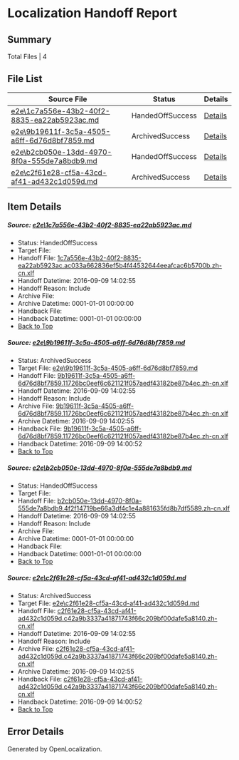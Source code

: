 # <a name='report-top'></a> Localization Handoff Report

## Summary
 Total Files | 4

## File List
 Source File | Status | Details 
 ----------- | ------ | ------- 
 [e2e\1c7a556e-43b2-40f2-8835-ea22ab5923ac.md](https://github.com/OpenLocalizationTestOrg/ol-test0/blob/4749342bed2aff25093bf302e7130bce7344d7fb/e2e/1c7a556e-43b2-40f2-8835-ea22ab5923ac.md) | HandedOffSuccess | [Details](#fa75803643960160baece99e90143ff5a2fe52bd1)
 [e2e\9b19611f-3c5a-4505-a6ff-6d76d8bf7859.md](https://github.com/OpenLocalizationTestOrg/ol-test0/blob/8234ff304217dd599b1815dec68e932a14157c2b/e2e/9b19611f-3c5a-4505-a6ff-6d76d8bf7859.md) | ArchivedSuccess | [Details](#e1c8bbf756bebd5665d562b816898ccec654f3ae2)
 [e2e\b2cb050e-13dd-4970-8f0a-555de7a8bdb9.md](https://github.com/OpenLocalizationTestOrg/ol-test0/blob/4749342bed2aff25093bf302e7130bce7344d7fb/e2e/b2cb050e-13dd-4970-8f0a-555de7a8bdb9.md) | HandedOffSuccess | [Details](#d7b1dbfdf15368c216bd12be4f377abe1ac406794)
 [e2e\c2f61e28-cf5a-43cd-af41-ad432c1d059d.md](https://github.com/OpenLocalizationTestOrg/ol-test0/blob/8234ff304217dd599b1815dec68e932a14157c2b/e2e/c2f61e28-cf5a-43cd-af41-ad432c1d059d.md) | ArchivedSuccess | [Details](#a212c5fc7a29e16333deb4ff6457a5ea6d2fec435)

## Item Details
##### <a name='fa75803643960160baece99e90143ff5a2fe52bd1'></a> Source: [e2e\1c7a556e-43b2-40f2-8835-ea22ab5923ac.md](https://github.com/OpenLocalizationTestOrg/ol-test0/blob/4749342bed2aff25093bf302e7130bce7344d7fb/e2e/1c7a556e-43b2-40f2-8835-ea22ab5923ac.md)
* Status: HandedOffSuccess
* Target File: 
* Handoff File: [1c7a556e-43b2-40f2-8835-ea22ab5923ac.ac033a662836ef5b4f44532644eeafcac6b5700b.zh-cn.xlf](https://github.com/OpenLocalizationTestOrg/ol-test0-handoff/blob/24d78b550efd3af1a9aea93dae41e12a2623ba6b/ol-handoff/OpenLocalizationTestOrg/ol-test0-zhcn/yuwzho/low/1c7a556e-43b2-40f2-8835-ea22ab5923ac.ac033a662836ef5b4f44532644eeafcac6b5700b.zh-cn.xlf)
* Handoff Datetime: 2016-09-09 14:02:55
* Handoff Reason: Include
* Archive File: 
* Archive Datetime: 0001-01-01 00:00:00
* Handback File: 
* Handback Datetime: 0001-01-01 00:00:00
* [Back to Top](#report-top)

##### <a name='e1c8bbf756bebd5665d562b816898ccec654f3ae2'></a> Source: [e2e\9b19611f-3c5a-4505-a6ff-6d76d8bf7859.md](https://github.com/OpenLocalizationTestOrg/ol-test0/blob/8234ff304217dd599b1815dec68e932a14157c2b/e2e/9b19611f-3c5a-4505-a6ff-6d76d8bf7859.md)
* Status: ArchivedSuccess
* Target File: [e2e\9b19611f-3c5a-4505-a6ff-6d76d8bf7859.md](https://github.com/OpenLocalizationTestOrg/ol-test0-zhcn/blob/9e04663c6b565d4e1f8838c8bcc380914d1e4c64/e2e/9b19611f-3c5a-4505-a6ff-6d76d8bf7859.md)
* Handoff File: [9b19611f-3c5a-4505-a6ff-6d76d8bf7859.11726bc0eef6c621121f057aedf43182be87b4ec.zh-cn.xlf](https://github.com/OpenLocalizationTestOrg/ol-test0-handoff/blob/24d78b550efd3af1a9aea93dae41e12a2623ba6b/ol-handoff/OpenLocalizationTestOrg/ol-test0-zhcn/yuwzho/low/9b19611f-3c5a-4505-a6ff-6d76d8bf7859.11726bc0eef6c621121f057aedf43182be87b4ec.zh-cn.xlf)
* Handoff Datetime: 2016-09-09 14:02:55
* Handoff Reason: Include
* Archive File: [9b19611f-3c5a-4505-a6ff-6d76d8bf7859.11726bc0eef6c621121f057aedf43182be87b4ec.zh-cn.xlf](https://github.com/OpenLocalizationTestOrg/ol-test0-handoff/blob/077583c1f25f4a9208a6be958312c696e63f8dd0/ol-archive/OpenLocalizationTestOrg/ol-test0-zhcn/yuwzho/low/9b19611f-3c5a-4505-a6ff-6d76d8bf7859.11726bc0eef6c621121f057aedf43182be87b4ec.zh-cn.xlf)
* Archive Datetime: 2016-09-09 14:02:55
* Handback File: [9b19611f-3c5a-4505-a6ff-6d76d8bf7859.11726bc0eef6c621121f057aedf43182be87b4ec.zh-cn.xlf](https://github.com/OpenLocalizationTestOrg/ol-test0-handback/blob/14022949dff2e86d85e22ff9594ed545795ac3e0/ol-handback/OpenLocalizationTestOrg/ol-test0-zhcn/yuwzho/high/9b19611f-3c5a-4505-a6ff-6d76d8bf7859.11726bc0eef6c621121f057aedf43182be87b4ec.zh-cn.xlf)
* Handback Datetime: 2016-09-09 14:00:52
* [Back to Top](#report-top)

##### <a name='d7b1dbfdf15368c216bd12be4f377abe1ac406794'></a> Source: [e2e\b2cb050e-13dd-4970-8f0a-555de7a8bdb9.md](https://github.com/OpenLocalizationTestOrg/ol-test0/blob/4749342bed2aff25093bf302e7130bce7344d7fb/e2e/b2cb050e-13dd-4970-8f0a-555de7a8bdb9.md)
* Status: HandedOffSuccess
* Target File: 
* Handoff File: [b2cb050e-13dd-4970-8f0a-555de7a8bdb9.4f2f14719be66a3df4c1e4a881635fd8b7df5589.zh-cn.xlf](https://github.com/OpenLocalizationTestOrg/ol-test0-handoff/blob/24d78b550efd3af1a9aea93dae41e12a2623ba6b/ol-handoff/OpenLocalizationTestOrg/ol-test0-zhcn/yuwzho/low/b2cb050e-13dd-4970-8f0a-555de7a8bdb9.4f2f14719be66a3df4c1e4a881635fd8b7df5589.zh-cn.xlf)
* Handoff Datetime: 2016-09-09 14:02:55
* Handoff Reason: Include
* Archive File: 
* Archive Datetime: 0001-01-01 00:00:00
* Handback File: 
* Handback Datetime: 0001-01-01 00:00:00
* [Back to Top](#report-top)

##### <a name='a212c5fc7a29e16333deb4ff6457a5ea6d2fec435'></a> Source: [e2e\c2f61e28-cf5a-43cd-af41-ad432c1d059d.md](https://github.com/OpenLocalizationTestOrg/ol-test0/blob/8234ff304217dd599b1815dec68e932a14157c2b/e2e/c2f61e28-cf5a-43cd-af41-ad432c1d059d.md)
* Status: ArchivedSuccess
* Target File: [e2e\c2f61e28-cf5a-43cd-af41-ad432c1d059d.md](https://github.com/OpenLocalizationTestOrg/ol-test0-zhcn/blob/9e04663c6b565d4e1f8838c8bcc380914d1e4c64/e2e/c2f61e28-cf5a-43cd-af41-ad432c1d059d.md)
* Handoff File: [c2f61e28-cf5a-43cd-af41-ad432c1d059d.c42a9b3337a41871743f66c209bf00dafe5a8140.zh-cn.xlf](https://github.com/OpenLocalizationTestOrg/ol-test0-handoff/blob/24d78b550efd3af1a9aea93dae41e12a2623ba6b/ol-handoff/OpenLocalizationTestOrg/ol-test0-zhcn/yuwzho/low/c2f61e28-cf5a-43cd-af41-ad432c1d059d.c42a9b3337a41871743f66c209bf00dafe5a8140.zh-cn.xlf)
* Handoff Datetime: 2016-09-09 14:02:55
* Handoff Reason: Include
* Archive File: [c2f61e28-cf5a-43cd-af41-ad432c1d059d.c42a9b3337a41871743f66c209bf00dafe5a8140.zh-cn.xlf](https://github.com/OpenLocalizationTestOrg/ol-test0-handoff/blob/077583c1f25f4a9208a6be958312c696e63f8dd0/ol-archive/OpenLocalizationTestOrg/ol-test0-zhcn/yuwzho/low/c2f61e28-cf5a-43cd-af41-ad432c1d059d.c42a9b3337a41871743f66c209bf00dafe5a8140.zh-cn.xlf)
* Archive Datetime: 2016-09-09 14:02:55
* Handback File: [c2f61e28-cf5a-43cd-af41-ad432c1d059d.c42a9b3337a41871743f66c209bf00dafe5a8140.zh-cn.xlf](https://github.com/OpenLocalizationTestOrg/ol-test0-handback/blob/14022949dff2e86d85e22ff9594ed545795ac3e0/ol-handback/OpenLocalizationTestOrg/ol-test0-zhcn/yuwzho/high/c2f61e28-cf5a-43cd-af41-ad432c1d059d.c42a9b3337a41871743f66c209bf00dafe5a8140.zh-cn.xlf)
* Handback Datetime: 2016-09-09 14:00:52
* [Back to Top](#report-top)


## Error Details

Generated by OpenLocalization.
